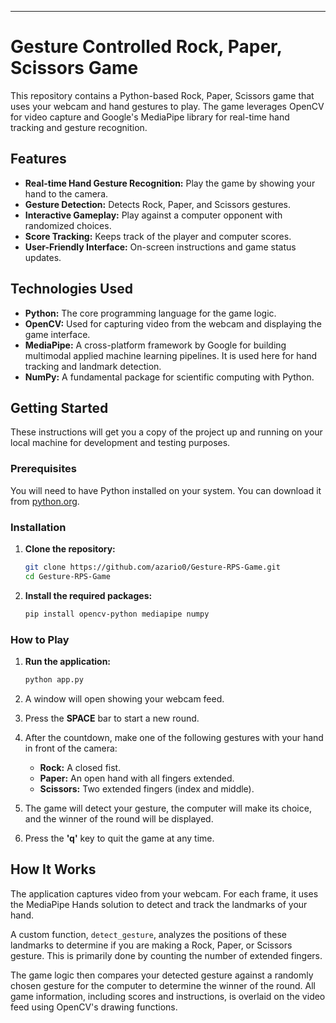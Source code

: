 
---

# Gesture Controlled Rock, Paper, Scissors Game

This repository contains a Python-based Rock, Paper, Scissors game that uses your webcam and hand gestures to play. The game leverages OpenCV for video capture and Google's MediaPipe library for real-time hand tracking and gesture recognition.



## Features

- **Real-time Hand Gesture Recognition:** Play the game by showing your hand to the camera.
- **Gesture Detection:** Detects Rock, Paper, and Scissors gestures.
- **Interactive Gameplay:** Play against a computer opponent with randomized choices.
- **Score Tracking:** Keeps track of the player and computer scores.
- **User-Friendly Interface:** On-screen instructions and game status updates.

## Technologies Used

- **Python:** The core programming language for the game logic.
- **OpenCV:** Used for capturing video from the webcam and displaying the game interface.
- **MediaPipe:** A cross-platform framework by Google for building multimodal applied machine learning pipelines. It is used here for hand tracking and landmark detection.
- **NumPy:** A fundamental package for scientific computing with Python.

## Getting Started

These instructions will get you a copy of the project up and running on your local machine for development and testing purposes.

### Prerequisites

You will need to have Python installed on your system. You can download it from [python.org](https://www.python.org/downloads/).

### Installation

1.  **Clone the repository:**
    ```sh
    git clone https://github.com/azario0/Gesture-RPS-Game.git
    cd Gesture-RPS-Game
    ```

2.  **Install the required packages:**
    ```sh
    pip install opencv-python mediapipe numpy
    ```

### How to Play

1.  **Run the application:**
    ```sh
    python app.py
    ```

2.  A window will open showing your webcam feed.

3.  Press the **SPACE** bar to start a new round.

4.  After the countdown, make one of the following gestures with your hand in front of the camera:
    *   **Rock:** A closed fist.
    *   **Paper:** An open hand with all fingers extended.
    *   **Scissors:** Two extended fingers (index and middle).

5.  The game will detect your gesture, the computer will make its choice, and the winner of the round will be displayed.

6.  Press the **'q'** key to quit the game at any time.

## How It Works

The application captures video from your webcam. For each frame, it uses the MediaPipe Hands solution to detect and track the landmarks of your hand.

A custom function, `detect_gesture`, analyzes the positions of these landmarks to determine if you are making a Rock, Paper, or Scissors gesture. This is primarily done by counting the number of extended fingers.

The game logic then compares your detected gesture against a randomly chosen gesture for the computer to determine the winner of the round. All game information, including scores and instructions, is overlaid on the video feed using OpenCV's drawing functions.